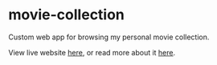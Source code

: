 # movie-collection
Custom web app for browsing my personal movie collection.

View live website [here](http://www.aarongriffis.com/movie-collection/), or read more about it [here](http://www.aarongriffis.com/work/movie-collection/).
